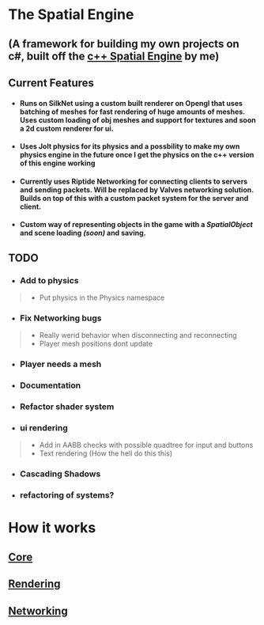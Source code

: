 # **The Spatial Engine** 
## (A framework for building my own projects on c#, built off the [c++ Spatial Engine](https://github.com/Mosseelight/SpaceSimulationTesting) by me)

## Current Features
* #### Runs on SilkNet using a custom built renderer on Opengl that uses batching of meshes for fast rendering of huge amounts of meshes. Uses custom loading of obj meshes and support for textures and soon a 2d custom renderer for ui.
* #### Uses Jolt physics for its physics and a possbility to make my own physics engine in the future once I get the physics on the c++ version of this engine working
* #### Currently uses Riptide Networking for connecting clients to servers and sending packets. Will be replaced by Valves networking solution. Builds on top of this with a custom packet system for the server and client.
* #### Custom way of representing objects in the game with a *SpatialObject* and scene loading *(soon)* and saving.


## TODO

* ### Add to physics
> * Put physics in the Physics namespace
* ### Fix Networking bugs
> * Really werid behavior when disconnecting and reconnecting 
> * Player mesh positions dont update
* ### Player needs a mesh
* ### Documentation
* ### Refactor shader system
* ### ui rendering
> * Add in AABB checks with possible quadtree for input and buttons
> * Text rendering (How the hell do this this)
* ### Cascading Shadows
* ### refactoring of systems?


# How it works

## [Core](Src/Core/Core.md)
## [Rendering](Src/Rendering/Rendering.md)
## [Networking](Src/Networking/Networking.md)
